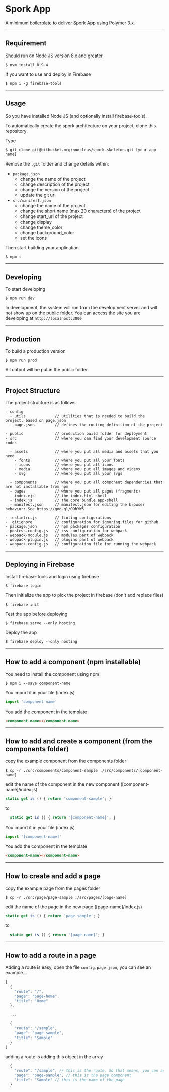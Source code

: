 # Spork App

A minimum boilerplate to deliver Spork App using Polymer 3.x.

------

## Requirement
Should run on Node JS version 8.x and greater
```
$ nvm install 8.9.4
```

If you want to use and deploy in Firebase
```
$ npm i -g firebase-tools
```

------

## Usage
So you have installed Node JS (and optionally install firebase-tools).

To automatically create the spork architecture on your project, clone this repository

Type
```
$ git clone git@bitbucket.org:noocleus/spork-skeleton.git [your-app-name]
```

Remove the `.git` folder and change details within:
- `package.json`
  - change the name of the project
  - change description of the project
  - change the version of the project
  - update the git url
- `src/manifest.json`
  - change the name of the project
  - change the short name (max 20 characters) of the project
  - change start_url of the project
  - change display
  - change theme_color
  - change background_color
  - set the icons

Then start building your application
```
$ npm i
```

------

## Developing
To start developing
```
$ npm run dev
```

In development, the system will run from the development server and will not show up on the public folder.
You can access the site you are developing at `http://localhost:3000`

------

## Production
To build a production version
```
$ npm run prod
```

All output will be put in the public folder.

------

## Project Structure

The project structure is as follows:
```
- config
  - utils             // utilities that is needed to build the project, based on page.json
  - page.json         // defines the routing definition of the project

- public              // production build folder for deployment
- src                 // where you can find your development source codes

  - assets            // where you put all media and assets that you need
    - fonts           // where you put all your fonts
    - icons           // where you put all icons
    - media           // where you put all images and videos
    - svg             // where you put all your svgs

  - components        // where you put all component dependencies that are not installable from npm
  - pages             // where you put all pages (fragments)
  - index.ejs         // the index.html shell
  - index.js          // the core bundle app-shell
  - manifest.json     // manifest.json for editing the browser behavior: See https://goo.gl/OOhYW5

- .eslintrc.js        // linting configurations
- .gitignore          // configuration for ignoring files for github
- package.json        // npm packages configuration
- postcss.config.js   // css configuration for webpack
- webpack-module.js   // modules part of webpack
- webpack-plugin.js   // plugins part of webpack
- webpack.config.js   // configuration file for running the webpack

```

------

## Deploying in Firebase
Install firebase-tools and login using firebase
```
$ firebase login
```

Then initialize the app to pick the project in firebase (don't add replace files)
```
$ firebase init
```

Test the app before deploying
```
$ firebase serve --only hosting
```

Deploy the app
```
$ firebase deploy --only hosting
```

------

## How to add a component (npm installable)
You need to install the component using npm
```
$ npm i --save component-name
```

You import it in your file (index.js)
```js
import 'component-name'
```

You add the component in the template
```html
<component-name></component-name>
```

------

## How to add and create a component (from the components folder)
copy the example component from the components folder
```
$ cp -r ./src/components/component-sample ./src/components/[component-name]
```

edit the name of the component in the new component ([component-name]/index.js)
```js
static get is () { return 'component-sample'; }
```
to
```js
  static get is () { return '[component-name]'; }
```

You import it in your file (index.js)
```js
import '[component-name]'
```

You add the component in the template
```html
<component-name></component-name>
```

------

## How to create and add a page
copy the example page from the pages folder
```
$ cp -r ./src/page/page-sample ./src/pages/[page-name]
```

edit the name of the page in the new page ([page-name]/index.js)
```js
static get is () { return 'page-sample'; }
```
to
```js
  static get is () { return '[page-name]'; }
```

------

## How to add a route in a page
Adding a route is easy, open the file `config.page.json`, you can see an example...

```js
[
  {
    "route": "/",
    "page": "page-home",
    "title": "Home"
  },

  ...

  {
    "route": "/sample",
    "page": "page-sample",
    "title": "Sample"
  }
]
```

adding a route is adding this object in the array

```js
  {
    "route": "/sample", // this is the route. So that means, you can access the page via /sample
    "page": "page-sample", // this is the page component
    "title": "Sample" // this is the name of the page
  }
```
